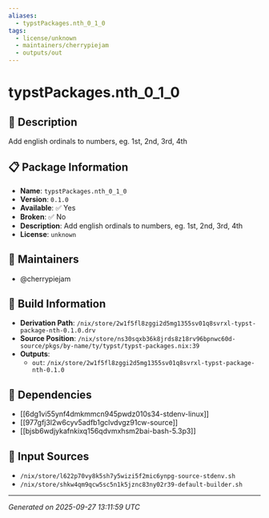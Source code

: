 ```yaml
---
aliases:
  - typstPackages.nth_0_1_0
tags:
  - license/unknown
  - maintainers/cherrypiejam
  - outputs/out
---
```


# typstPackages.nth_0_1_0

## 📝 Description

Add english ordinals to numbers, eg. 1st, 2nd, 3rd, 4th

## 📋 Package Information

- **Name**: `typstPackages.nth_0_1_0`
- **Version**: `0.1.0`
- **Available**: ✅ Yes
- **Broken**: ✅ No
- **Description**: Add english ordinals to numbers, eg. 1st, 2nd, 3rd, 4th
- **License**: `unknown`
## 👥 Maintainers

- @cherrypiejam


## 🔧 Build Information

- **Derivation Path**: `/nix/store/2w1f5fl8zggi2d5mg1355sv01q8svrxl-typst-package-nth-0.1.0.drv`
- **Source Position**: `/nix/store/ns30sqxb36k8jrds8z18rv96bpnwc60d-source/pkgs/by-name/ty/typst/typst-packages.nix:39`
- **Outputs**:
  - `out`:  `/nix/store/2w1f5fl8zggi2d5mg1355sv01q8svrxl-typst-package-nth-0.1.0`

## 🔗 Dependencies

- [[6dg1vi55ynf4dmkmmcn945pwdz010s34-stdenv-linux]]
- [[977gfj3l2w6cyv5adfb1gclvdvgz91cw-source]]
- [[bjsb6wdjykafnkixq156qdvmxhsm2bai-bash-5.3p3]]

## 📁 Input Sources

- `/nix/store/l622p70vy8k5sh7y5wizi5f2mic6ynpg-source-stdenv.sh`
- `/nix/store/shkw4qm9qcw5sc5n1k5jznc83ny02r39-default-builder.sh`

---
*Generated on 2025-09-27 13:11:59 UTC*
